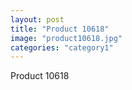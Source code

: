 ```yaml
---
layout: post
title: "Product 10618"
image: "product10618.jpg"
categories: "category1"
---
```

Product 10618
